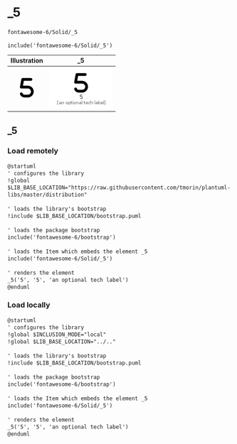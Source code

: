 # _5


```text
fontawesome-6/Solid/_5
```

```text
include('fontawesome-6/Solid/_5')
```



| Illustration | _5 |
| :---: | :---: |
| ![illustration for Illustration](../../fontawesome-6/Solid/_5.png) | ![illustration for _5](../../fontawesome-6/Solid/_5.Local.png) |




## _5

### Load remotely
```plantuml
@startuml
' configures the library
!global $LIB_BASE_LOCATION="https://raw.githubusercontent.com/tmorin/plantuml-libs/master/distribution"

' loads the library's bootstrap
!include $LIB_BASE_LOCATION/bootstrap.puml

' loads the package bootstrap
include('fontawesome-6/bootstrap')

' loads the Item which embeds the element _5
include('fontawesome-6/Solid/_5')

' renders the element
_5('5', '5', 'an optional tech label')
@enduml
```

### Load locally
```plantuml
@startuml
' configures the library
!global $INCLUSION_MODE="local"
!global $LIB_BASE_LOCATION="../.."

' loads the library's bootstrap
!include $LIB_BASE_LOCATION/bootstrap.puml

' loads the package bootstrap
include('fontawesome-6/bootstrap')

' loads the Item which embeds the element _5
include('fontawesome-6/Solid/_5')

' renders the element
_5('5', '5', 'an optional tech label')
@enduml
```

